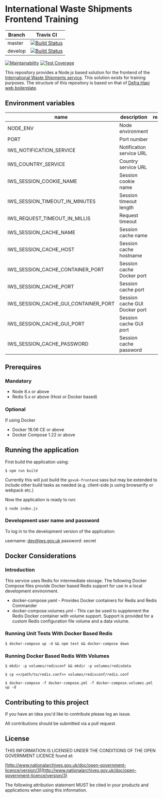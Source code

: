 # International Waste Shipments Frontend Training

| Branch  | Travis CI |
| ------------- | ------------- |
| master  | [![Build Status](https://travis-ci.com/DEFRA/international-waste-shipments-frontend-training.svg?branch=master)](https://travis-ci.com/DEFRA/international-waste-shipments-frontend-training)   |
| develop | [![Build Status](https://travis-ci.com/DEFRA/international-waste-shipments-frontend-training.svg?branch=develop)](https://travis-ci.com/DEFRA/international-waste-shipments-frontend-training)  |

[![Maintainability](https://api.codeclimate.com/v1/badges/97e9e84c5bcc0f5900ac/maintainability)](https://codeclimate.com/github/DEFRA/international-waste-shipments-frontend-training/maintainability)
[![Test Coverage](https://api.codeclimate.com/v1/badges/97e9e84c5bcc0f5900ac/test_coverage)](https://codeclimate.com/github/DEFRA/international-waste-shipments-frontend-training/test_coverage)

This repository provides a Node.js based solution for the frontend of the [International Waste Shipments service](https://github.com/DEFRA/prsd-iws).
This solution exists for training purposes. The structure of this repository is based on that of [Defra Hapi web boilerplate](https://github.com/DEFRA/hapi-web-boilerplate).

## Environment variables

| name                                  | description                   | required |          default             |            valid            |
|---------------------------------------|-------------------------------|:--------:|-----------------------------:|----------------------------:|
| NODE_ENV                              | Node environment              |    no    |                              | development,test,production |
| PORT                                  | Port number                   |    no    | 3000                         |                             |
| IWS_NOTIFICATION_SERVICE              | Notification service URL      |    yes   |                              |                             |
| IWS_COUNTRY_SERVICE                   | Country service URL           |    yes   |                              |                             |
| IWS_SESSION_COOKIE_NAME               | Session cookie name           |    no    | iwsSessionCookie             |                             |
| IWS_SESSION_TIMEOUT_IN_MINUTES        | Session timeout length        |    no    | 15                           |                             |
| IWS_REQUEST_TIMEOUT_IN_MILLIS         | Request timeout               |    no    | 5000                         |                             |
| IWS_SESSION_CACHE_NAME                | Session cache name            |    no    | redis-cache                  |                             |
| IWS_SESSION_CACHE_HOST                | Session cache hostname        |    no    | localhost                    |                             |
| IWS_SESSION_CACHE_CONTAINER_PORT      | Session cache Docker port     |    no    | 6379                         |                             |
| IWS_SESSION_CACHE_PORT                | Session cache port            |    no    | 6379                         |                             |
| IWS_SESSION_CACHE_GUI_CONTAINER_PORT  | Session cache GUI Docker port |    no    | 8081                         |                             |
| IWS_SESSION_CACHE_GUI_PORT            | Session cache GUI port        |    no    | 8081                         |                             |
| IWS_SESSION_CACHE_PASSWORD            | Session cache password        |    yes   |                              |                             |

## Prerequires

### Mandatory

* Node 8.x or above
* Redis 5.x or above (Host or Docker based)

### Optional

If using Docker

* Docker 18.06 CE or above
* Docker Compose 1.22 or above

## Running the application

First build the application using:

`$ npm run build`

Currently this will just build the `govuk-frontend` sass but may be extended to include other build tasks as needed (e.g. client-side js using browserify or webpack etc.)

Now the application is ready to run:

`$ node index.js`

### Development user name and password

To log in to the development version of the application:

username: dev@iws.gov.uk
password: secret

## Docker Considerations

### Introduction

This service uses Redis for intermediate storage. The following Docker Compose files provide Docker based Redis support for use in a local development
environment.

* docker-compose.yaml - Provides Docker containers for Redis and Redis Commander
* docker-compose.volumes.yml - This can be used to supplement the Redis Docker container with volume support. Support is provided for a
  custom Redis configuration file volume and a data volume.

### Running Unit Tests With Docker Based Redis

`$ docker-compose up -d && npm test && docker-compose down`

### Running Docker Based Redis With Volumes

`$ mkdir -p volumes/redisconf && mkdir -p volumes/redisdata`

`$ cp <</path/to/redis.conf>> volumes/redisconf/redis.conf`

`$ docker-compose -f docker-compose.yml -f docker-compose.volumes.yml up -d`

## Contributing to this project

If you have an idea you'd like to contribute please log an issue.

All contributions should be submitted via a pull request.

## License

THIS INFORMATION IS LICENSED UNDER THE CONDITIONS OF THE OPEN GOVERNMENT LICENCE found at:

[http://www.nationalarchives.gov.uk/doc/open-government-licence/version/3](http://www.nationalarchives.gov.uk/doc/open-government-licence/version/3)

The following attribution statement MUST be cited in your products and applications when using this information.
